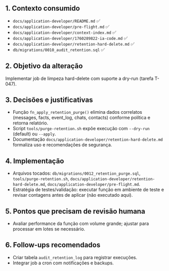 ## 1. Contexto consumido
- `docs/application-developer/README.md` ✅
- `docs/application-developer/pre-flight.md` ✅
- `docs/application-developer/context-index.md` ✅
- `docs/application-developer/1760289822-ia-code.md` ✅
- `docs/application-developer/retention-hard-delete.md` ✅
- `db/migrations/0010_audit_retention.sql` ✅

## 2. Objetivo da alteração
Implementar job de limpeza hard-delete com suporte a dry-run (tarefa T-047).

## 3. Decisões e justificativas
- Função `fn_apply_retention_purge()` elimina dados correlatos (messages, facts, event_log, chats, contacts) conforme política e retorna relatório.
- Script `tools/purge-retention.sh` expõe execução com `--dry-run` (default) ou `--apply`.
- Documentação `docs/application-developer/retention-hard-delete.md` formaliza uso e recomendações de segurança.

## 4. Implementação
- Arquivos tocados: `db/migrations/0012_retention_purge.sql`, `tools/purge-retention.sh`, `docs/application-developer/retention-hard-delete.md`, `docs/application-developer/pre-flight.md`.
- Estratégia de testes/validação: executar função em ambiente de teste e revisar contagens antes de aplicar (não executado aqui).

## 5. Pontos que precisam de revisão humana
- Avaliar performance da função com volume grande; ajustar para processar em lotes se necessário.

## 6. Follow-ups recomendados
- Criar tabela `audit_retention_log` para registrar execuções.
- Integrar job a cron com notificações e backups.
